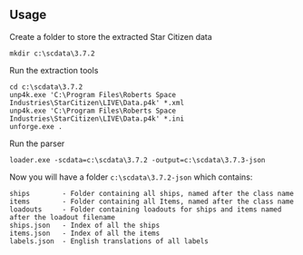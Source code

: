 ## Usage

Create a folder to store the extracted Star Citizen data

```
mkdir c:\scdata\3.7.2
```

Run the extraction tools

```
cd c:\scdata\3.7.2
unp4k.exe 'C:\Program Files\Roberts Space Industries\StarCitizen\LIVE\Data.p4k' *.xml
unp4k.exe 'C:\Program Files\Roberts Space Industries\StarCitizen\LIVE\Data.p4k' *.ini
unforge.exe .
```

Run the parser

```
loader.exe -scdata=c:\scdata\3.7.2 -output=c:\scdata\3.7.3-json
```

Now you will have a folder `c:\scdata\3.7.2-json` which contains:

```
ships        - Folder containing all ships, named after the class name
items        - Folder containing all Items, named after the class name
loadouts     - Folder containing loadouts for ships and items named after the loadout filename
ships.json   - Index of all the ships
items.json   - Index of all the items
labels.json  - English translations of all labels
```
